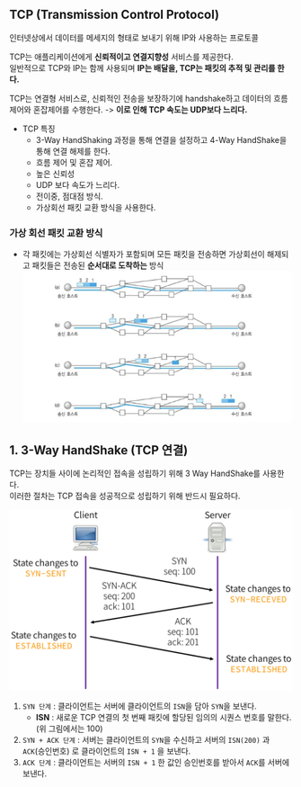 ## TCP (Transmission Control Protocol)
인터넷상에서 데이터를 메세지의 형태로 보내기 위해 IP와 사용하는 프로토콜   

TCP는 애플리케이션에게 **신뢰적이고 연결지향성** 서비스를 제공한다.   
일반적으로 TCP와 IP는 함께 사용되며 **IP는 배달을, TCP는 패킷의 추적 및 관리를 한다.**

TCP는 연결형 서비스로, 신뢰적인 전송을 보장하기에 handshake하고 데이터의 흐름제어와 혼잡제어를 수행한다. -> **이로 인해 TCP 속도는 UDP보다 느리다.**

* TCP 특징
    - 3-Way HandShaking 과정을 통해 연결을 설정하고 4-Way HandShake을 통해 연결 해제를 한다.
    - 흐름 제어 및 혼잡 제어.
    - 높은 신뢰성
    - UDP 보다 속도가 느리다.
    - 전이중, 점대점 방식.
    - 가상회선 패킷 교환 방식을 사용한다.

### 가상 회선 패킷 교환 방식

* 각 패킷에는 가상회선 식별자가 포함되며 모든 패킷을 전송하면 가상회선이 해제되고 패킷들은 전송된  **순서대로 도착하는** 방식
![Alt text](image-1.png)

## 1. 3-Way HandShake (TCP 연결)

TCP는 장치들 사이에 논리적인 접속을 성립하기 위해 3 Way HandShake를 사용한다.   
이러한 절차는 TCP 접속을 성공적으로 성립하기 위해 반드시 필요하다.

![Alt text](image.png)

1. `SYN 단계` : 클라이언트는 서버에 클라이언트의 `ISN`을 담아 `SYN`을 보낸다.
    - **ISN** : 새로운 TCP 연결의 첫 번째 패킷에 할당된 임의의 시퀀스 번호를 말한다. (위 그림에서는 100)
2. `SYN + ACK 단계` : 서버는 클라이언트의 `SYN`을 수신하고 서버의 `ISN(200)` 과 `ACK`(승인번호) 로 클라이언트의 `ISN + 1` 을 보낸다.
3. `ACK 단계` : 클라이언트는 서버의 `ISN + 1` 한 값인 승인번호를 받아서 `ACK`를 서버에 보낸다.
